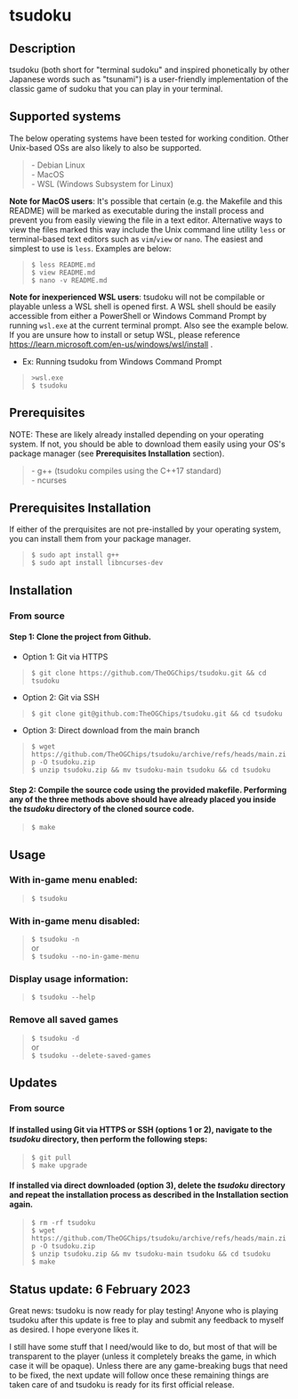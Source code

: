 # tsudoku

## Description

tsudoku (both short for "terminal sudoku" and inspired phonetically by other Japanese words such as "tsunami") is a user-friendly implementation of the classic game of sudoku that you can play in your terminal.

## Supported systems

The below operating systems have been tested for working condition. Other Unix-based OSs are also likely to also be supported.

>\- Debian Linux  
>\- MacOS  
>\- WSL (Windows Subsystem for Linux)

**Note for MacOS users**: It's possible that certain (e.g. the Makefile and this README) will be marked as executable during the install process and prevent you from easily viewing the file in a text editor. Alternative ways to view the files marked this way include the Unix command line utility `less` or terminal-based text editors such as `vim`/`view` or `nano`. The easiest and simplest to use is `less`. Examples are below:

>`$ less README.md`  
>`$ view README.md`  
>`$ nano -v README.md`

**Note for inexperienced WSL users**: tsudoku will not be compilable or playable unless a WSL shell is opened first. A WSL shell should be easily accessible from either a PowerShell or Windows Command Prompt by running `wsl.exe` at the current terminal prompt. Also see the example below. If you are unsure how to install or setup WSL, please reference https://learn.microsoft.com/en-us/windows/wsl/install .

- Ex: Running tsudoku from Windows Command Prompt
>`>wsl.exe`  
>`$ tsudoku`

## Prerequisites

NOTE: These are likely already installed depending on your operating system. If not, you should be able to download them easily using your OS's package manager (see **Prerequisites Installation** section).

>\- g++ (tsudoku compiles using the C++17 standard)  
>\- ncurses

## Prerequisites Installation

If either of the prerquisites are not pre-installed by your operating system, you can install them from your package manager.

>`$ sudo apt install g++`  
>`$ sudo apt install libncurses-dev`

## Installation

### From source

#### Step 1: Clone the project from Github.

- Option 1: Git via HTTPS
>`$ git clone https://github.com/TheOGChips/tsudoku.git && cd tsudoku`

- Option 2: Git via SSH
>`$ git clone git@github.com:TheOGChips/tsudoku.git && cd tsudoku`

- Option 3: Direct download from the main branch
>`$ wget https://github.com/TheOGChips/tsudoku/archive/refs/heads/main.zip -O tsudoku.zip`  
>`$ unzip tsudoku.zip && mv tsudoku-main tsudoku && cd tsudoku`

#### Step 2: Compile the source code using the provided makefile. Performing any of the three methods above should have already placed you inside the *tsudoku* directory of the cloned source code.

>`$ make`

## Usage

### With in-game menu enabled:

>`$ tsudoku`

### With in-game menu disabled:

>`$ tsudoku -n`  
>or  
>`$ tsudoku --no-in-game-menu`
                 
### Display usage information:

>`$ tsudoku --help`
    
### Remove all saved games

>`$ tsudoku -d`  
>or  
>`$ tsudoku --delete-saved-games`

## Updates

### From source

#### If installed using Git via HTTPS or SSH (options 1 or 2), navigate to the *tsudoku* directory, then perform the following steps:

>`$ git pull`  
>`$ make upgrade`

#### If installed via direct downloaded (option 3), delete the *tsudoku* directory and repeat the installation process as described in the **Installation** section again.

>`$ rm -rf tsudoku`  
>`$ wget https://github.com/TheOGChips/tsudoku/archive/refs/heads/main.zip -O tsudoku.zip`  
>`$ unzip tsudoku.zip && mv tsudoku-main tsudoku && cd tsudoku`  
>`$ make`

## Status update: 6 February 2023

Great news: tsudoku is now ready for play testing! Anyone who is playing tsudoku after this update is free to play and submit any feedback to myself as desired. I hope everyone likes it.

I still have some stuff that I need/would like to do, but most of that will be transparent to the player (unless it completely breaks the game, in which case it will be opaque). Unless there are any game-breaking bugs that need to be fixed, the next update will follow once these remaining things are taken care of and tsudoku is ready for its first official release.
